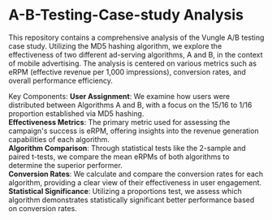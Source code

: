 # A-B-Testing-Case-study Analysis

This repository contains a comprehensive analysis of the Vungle A/B testing case study. Utilizing the MD5 hashing algorithm, we explore the effectiveness of two different ad-serving algorithms, A and B, in the context of mobile advertising. The analysis is centered on various metrics such as eRPM (effective revenue per 1,000 impressions), conversion rates, and overall performance efficiency.

Key Components:
<b>User Assignment</b>: We examine how users were distributed between Algorithms A and B, with a focus on the 15/16 to 1/16 proportion established via MD5 hashing.<br>
<b>Effectiveness Metrics</b>: The primary metric used for assessing the campaign's success is eRPM, offering insights into the revenue generation capabilities of each algorithm.<br>
<b>Algorithm Comparison</b>: Through statistical tests like the 2-sample and paired t-tests, we compare the mean eRPMs of both algorithms to determine the superior performer.<br>
<b>Conversion Rates</b>: We calculate and compare the conversion rates for each algorithm, providing a clear view of their effectiveness in user engagement.<br>
<b>Statistical Significance</b>: Utilizing a proportions test, we assess which algorithm demonstrates statistically significant better performance based on conversion rates.
